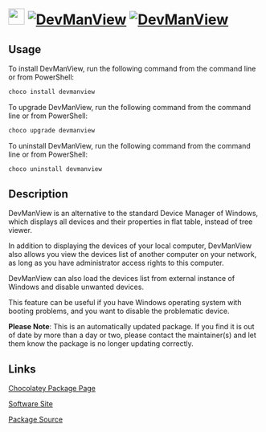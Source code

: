 ﻿# <img src="https://cdn.jsdelivr.net/gh/mkevenaar/chocolatey-packages@e1d9a5ea9725b2f50f96ef7550d6537ea4450768/icons/devmanview.png" width="32" height="32"/> [![DevManView](https://img.shields.io/chocolatey/v/devmanview.svg?label=DevManView)](https://chocolatey.org/packages/devmanview) [![DevManView](https://img.shields.io/chocolatey/dt/devmanview.svg)](https://chocolatey.org/packages/devmanview)

## Usage
To install DevManView, run the following command from the command line or from PowerShell:
```powershell
choco install devmanview
```

To upgrade DevManView, run the following command from the command line or from PowerShell:
```powershell
choco upgrade devmanview
```

To uninstall DevManView, run the following command from the command line or from PowerShell:
```powershell
choco uninstall devmanview
```

## Description
DevManView is an alternative to the standard Device Manager of Windows, which displays all devices and their properties in flat table, instead of tree viewer.

In addition to displaying the devices of your local computer, DevManView also allows you view the devices list of another computer on your network, as long as you have administrator access rights to this computer.

DevManView can also load the devices list from external instance of Windows and disable unwanted devices.

This feature can be useful if you have Windows operating system with booting problems, and you want to disable the problematic device.

**Please Note**: This is an automatically updated package. If you find it is
out of date by more than a day or two, please contact the maintainer(s) and
let them know the package is no longer updating correctly.

## Links
[Chocolatey Package Page](https://chocolatey.org/packages/devmanview)

[Software Site](http://www.nirsoft.net/utils/device_manager_view.html)

[Package Source](https://github.com/mkevenaar/chocolatey-packages/tree/master/automatic/devmanview)

